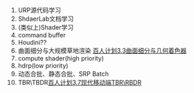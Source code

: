 1. URP源代码学习
2. ShdaerLab文档学习
3. (类似上)Shader学习
4. command buffer
5. Houdini??
6. 曲面细分与大规模草地渲染 [百人计划3.3曲面细分与几何着色器](https://www.bilibili.com/video/BV1XX4y1A7Ns?p=2&vd_source=a496344996aebd6de06a773bff299dc1)
7. compute shader(high priority)
8. hdrp(low priority)
9. 动态合批、静态合批、SRP Batch
10. TBR\TBDR[百人计划3.7现代移动端TBR\RBDR](https://www.bilibili.com/video/BV1Bb4y167zU)
